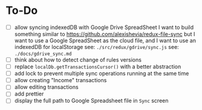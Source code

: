 # To-Do
- [ ] allow syncing indexedDB with Google Drive SpreadSheet
    I want to build something similar to
    https://github.com/alexishevia/redux-file-sync
    but I want to use a Google SpreadSheet as the cloud file, and I want to use an indexedDB for localStorage
    see: `./src/redux/gdrive/sync.js`
    see: `./docs/gdrive_sync.md`
- [ ] think about how to detect change of rules versions
- [ ] replace `localDb.getTransactionsCursor()` with a better abstraction
- [ ] add lock to prevent multiple sync operations running at the same time
- [ ] allow creating "Income" transactions
- [ ] allow editing transactions
- [ ] add prettier
- [ ] display the full path to Google Spreadsheet file in `Sync` screen
